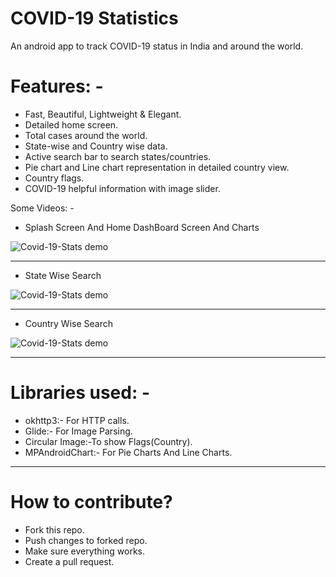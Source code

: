 # COVID-19 Statistics
An android app to track COVID-19 status in India and around the world.

# Features: -

* Fast, Beautiful, Lightweight & Elegant.
* Detailed home screen.
* Total cases around the world.
* State-wise and Country wise data.
* Active search bar to search states/countries.
* Pie chart and Line chart representation in detailed country view.
* Country flags.
* COVID-19 helpful information with image slider.

Some Videos: -

* Splash Screen And Home DashBoard Screen And Charts

![Covid-19-Stats demo](flash_intro.gif)

-----------------------------------------------------------------------------------


* State Wise Search

![Covid-19-Stats demo](State_Wise_Search.gif)

-----------------------------------------------------------------------------------


* Country Wise Search

![Covid-19-Stats demo](Country_Wise_Search.gif)

-------------------------------------------------------------------------

# Libraries used: -

* okhttp3:-  For HTTP calls.
* Glide:- For Image Parsing.
* Circular Image:-To show Flags(Country).
* MPAndroidChart:- For Pie Charts And Line Charts.

---------------------------------------------------------------------

# How to contribute?
* Fork this repo.
* Push changes to forked repo.
* Make sure everything works.
* Create a pull request.
